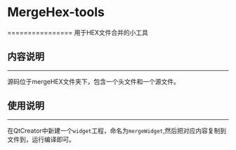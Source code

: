 # MergeHex-tools
================
用于HEX文件合并的小工具

## 内容说明
-----------
  源码位于mergeHEX文件夹下，包含一个头文件和一个源文件。
## 使用说明
----------
  在QtCreator中新建一个`widget`工程，命名为`mergeWidget`,然后把对应内容复制到文件到，运行编译即可。
